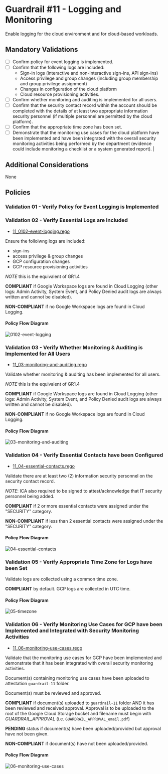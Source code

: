 # Guardrail #11 -  Logging and Monitoring

Enable logging for the cloud environment and for cloud-based workloads.

## Mandatory Validations

- [ ] Confirm policy for event logging is implemented.
- [ ] Confirm that the following logs are included:
  - Sign-in logs (interactive and non-interactive sign-ins, API sign-ins)
  - Access privilege and group changes (including group membership and group privilege assignment)
  - Changes in configuration of the cloud platform
  - Cloud resource provisioning activities.
- [ ] Confirm whether monitoring and auditing is implemented for all users.
- [ ] Confirm that the security contact record within the account should be completed with the details of at least two appropriate information security personnel (if multiple personnel are permitted by the cloud platform).
- [ ] Confirm that the appropriate time zone has been set.
- [ ] Demonstrate that the monitoring use cases for the cloud platform have been implemented and have been integrated with the overall security monitoring activities being performed by the department (evidence could include monitoring a checklist or a system generated report).                                                                                                            |

## Additional Considerations

None

## Policies

### Validation 01 - Verify Policy for Event Logging is Implemented
### Validation 02 - Verify Essential Logs are Included

- [11_0102-event-logging.rego](https://github.com/ssc-spc-ccoe-cei/gcp-cac-policies/11-logging-and-monitoring/11_0102-event-logging.rego)

Ensure the folloiwng logs are included:
- sign-ins
- access privilege & group changes
- GCP configuration changes
- GCP resource provisioning activities

*NOTE* this is the equivalent of GR1.4

**COMPLIANT** if Google Workspace logs are found in Cloud Logging (other logs: Admin Activity, System Event, and Policy Denied audit logs are always written and cannot be disabled).

**NON-COMPLIANT** if no Google Workspace logs are found in Cloud Logging.

#### Policy Flow Diagram

![0102-event-logging](./policy_diagrams/GR11_0102.png "0102-event-logging")

### Validation 03 - Verify Whether Monitoring & Auditing is Implemented for All Users

- [11_03-monitoring-and-auditing.rego](https://github.com/ssc-spc-ccoe-cei/gcp-cac-policies/11-logging-and-monitoring/11_03-monitoring-and-auditing.rego)

Validate whether monitoring & auditing has been implemented for all users.

*NOTE* this is the equivalent of GR1.4

**COMPLIANT** if Google Workspace logs are found in Cloud Logging (other logs: Admin Activity, System Event, and Policy Denied audit logs are always written and cannot be disabled).

**NON-COMPLIANT** if no Google Workspace logs are found in Cloud Logging.

#### Policy Flow Diagram

![03-monitoring-and-auditing](./policy_diagrams/GR11_03.png "03-monitoring-and-auditing")

### Validation 04 - Verify Essential Contacts have been Configured

- [11_04-essential-contacts.rego](https://github.com/ssc-spc-ccoe-cei/gcp-cac-policies/11-logging-and-monitoring/11_04-essential-contacts.rego)

Validate there are at least two (2) information security personnel on the security contact record.

*NOTE*: ICA also required to be signed to attest/acknowledge that IT security personnel being added.

**COMPLIANT** if 2 or more essential contacts were assigned under the "SECURITY" category.

**NON-COMPLIANT** if less than 2 essential contacts were assigned under the "SECURITY" category.

#### Policy Flow Diagram

![04-essential-contacts](./policy_diagrams/GR11_04.png "04-essential-contacts")

### Validation 05 - Verify Appropriate Time Zone for Logs have been Set

Validate logs are collected using a common time zone.

**COMPLIANT** by default.  GCP logs are collected in UTC time.

#### Policy Flow Diagram

![05-timezone](./policy_diagrams/GR11_05.png "05-timezone")

### Validation 06 - Verify Monitoring Use Cases for GCP have been Implemented and Integrated with Security Monitoring Activities

- [11_06-monitoring-use-cases.rego](https://github.com/ssc-spc-ccoe-cei/gcp-cac-policies/11-logging-and-monitoring/11_06-monitoring-use-cases.rego)

Validate that the monitoring use cases for GCP have been implemented and demonstrate that it has been integrated with overall security monitoring activities.

Document(s) containing monitoring use cases have been uploaded to attestation `guardrail-11` folder.

Document(s) must be reviewed and approved.

**COMPLIANT** if document(s) uploaded to `guardrail-11` folder AND it has been reviewed and received approval. Approval is to be uploaded to the root of the Google Cloud Storage bucket and filename must begin with *GUARDRAIL_APPROVAL* (i.e. `GUARDRAIL_APPROVAL_email.pdf`)

**PENDING** status if document(s) have been uploaded/provided but approval have not been given.

**NON-COMPLIANT** if document(s) have not been uploaded/provided.

#### Policy Flow Diagram

![06-monitoring-use-cases](./policy_diagrams/GR11_06.png "06-monitoring-use-cases")
